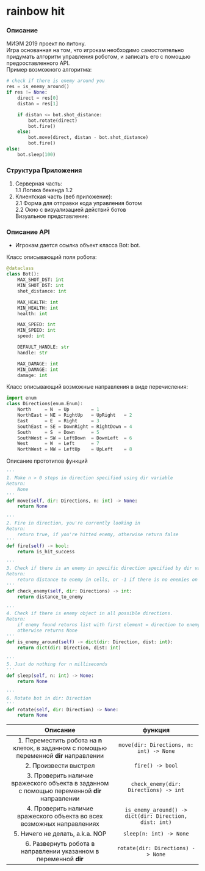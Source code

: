 # rainbow hit
### Описание
МИЭМ 2019 проект по питону.  
Игра основанная на том, что игрокам необходимо самостоятельно придумать алгоритм управления роботом, и записать его с помощью предооставленного API.  
Пример возможного алгоритма:
```python
# check if there is enemy around you
res = is_enemy_around()
if res != None:
    direct = res[0]
    distan = res[1]

    if distan <= bot.shot_distance:
        bot.rotate(direct)
        bot.fire()
    else:
        bot.move(direct, distan - bot.shot_distance)
        bot.fire()
else:
    bot.sleep(100)
```
### Структура Приложения
1. Серверная часть:  
    1.1 Логика бекенда
    1.2       
2. Клиентская часть (веб приложение):  
    2.1 Форма для отправки кода управления ботом  
    2.2 Окно с визуализацией действий ботов  
Визуальное представление:

### Описание API
- Игрокам дается ссылка объект класса Bot: bot.  

Класс описывающий поля робота:
```python
@dataclass
class Bot():
    MAX_SHOT_DST: int
    MIN_SHOT_DST: int
    shot_distance: int

    MAX_HEALTH: int
    MIN_HEALTH: int
    health: int

    MAX_SPEED: int
    MIN_SPEED: int
    speed: int

    DEFAULT_HANDLE: str
    handle: str

    MAX_DAMAGE: int
    MIN_DAMAGE: int
    damage: int
```

Класс описывающий возможные направления в виде перечисления:
```python
import enum
class Directions(enum.Enum):
    North     = N  = Up        = 1
    NorthEast = NE = RightUp   = UpRight   = 2
    East      = E  = Right     = 3
    SouthEast = SE = DownRight = RightDown = 4 
    South     = S  = Down      = 5 
    SouthWest = SW = LeftDown  = DownLeft  = 6
    West      = W  = Left      = 7 
    NorthWest = NW = LeftUp    = UpLeft    = 8 
```
Описание прототипов функций
```python
'''
1. Make n > 0 steps in direction specified using dir variable
Return:
    None
'''
def move(self, dir: Directions, n: int) -> None:
    return None

'''
2. Fire in direction, you're currently looking in
Return:
    return true, if you're hitted enemy, otherwise return false
'''
def fire(self) -> bool:
    return is_hit_success

'''
3. Check if there is an enemy in specific direction specified by dir variable
Return:
    return distance to enemy in cells, or -1 if there is no enemies on the row
'''
def check_enemy(self, dir: Directions) -> int:
    return distance_to_enemy

'''
4. Check if there is enemy object in all possible directions.
Return:
    if enemy found returns list with first element = direction to enemy, and second = distance to enemy
    otherwise returns None
'''
def is_enemy_around(self) -> dict(dir: Direction, dist: int):
    return dict(dir: Direction, dist: int)

'''
5. Just do nothing for n milliseconds
'''
def sleep(self, n: int) -> None:
    return None

'''
6. Rotate bot in dir: Direction
'''
def rotate(self, dir: Direction) -> None:
    return None
```
|Описание|функция|
|:--:|:--:|
| 1. Переместить робота на __n__ клеток, в заданном с помощью переменной __dir__ направлении | `move(dir: Directions, n: int) -> None` |
| 2. Произвести выстрел | `fire() -> bool` |
| 3. Проверить наличие вражеского объекта в заданном с помощью переменной __dir__ направлении | `check_enemy(dir: Directions) -> int`|
| 4. Проверить наличие вражеского объекта во всех возможных направлениях | `is_enemy_around() -> dict(dir: Direction, dist: int)`|
| 5. Ничего не делать, a.k.a. NOP | `sleep(n: int) -> None` |
| 6. Развернуть робота в направлении указанном в переменной __dir__ | `rotate(dir: Directions) -> None` |